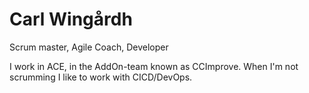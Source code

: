 # Carl Wingårdh 
Scrum master, Agile Coach, Developer

I work in ACE, in the AddOn-team known as CCImprove. 
When I'm not scrumming I like to work with CICD/DevOps. 
